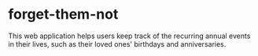 # forget-them-not

This web application helps users keep track of the recurring annual events in their lives, such as their loved ones' birthdays and anniversaries.